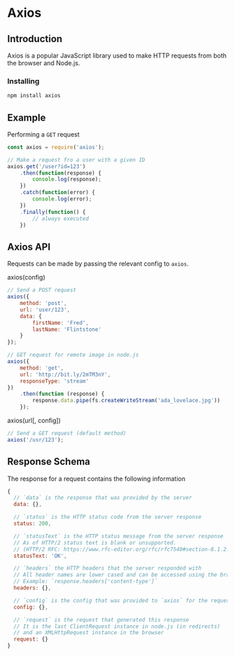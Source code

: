 # Axios

## Introduction

Axios is a popular JavaScript library used to make HTTP requests from both the browser and Node.js.

### Installing

```bash
npm install axios
```



## Example

Performing a `GET` request

```js
const axios = require('axios');

// Make a request fro a user with a given ID
axios.get('/user?id=123')
	.then(function(response) {
    	console.log(response);
	})
	.catch(function(error) {
    	console.log(error);
	})
	.finally(function() {
    	// always executed
	})
```



## Axios API

Requests can be made by passing the relevant config to `axios`.

axios(config)

```js
// Send a POST request
axios({
    method: 'post',
    url: 'user/123',
    data: {
        firstName: 'Fred',
        lastName: 'Flintstone'
    }
});
```

```js
// GET request for remote image in node.js
axios({
    method: 'get',
    url: 'http://bit.ly/2mTM3nY',
    responseType: 'stream'
})
	.then(function (response) {
    	response.data.pipe(fs.createWriteStream('ada_lovelace.jpg'))
	});
```

axios(url[, config])

```js
// Send a GET request (default method)
axios('/usr/123');
```



## Response Schema

The response for a request contains the following information

```js
{
  // `data` is the response that was provided by the server
  data: {},

  // `status` is the HTTP status code from the server response
  status: 200,

  // `statusText` is the HTTP status message from the server response
  // As of HTTP/2 status text is blank or unsupported.
  // (HTTP/2 RFC: https://www.rfc-editor.org/rfc/rfc7540#section-8.1.2.4)
  statusText: 'OK',

  // `headers` the HTTP headers that the server responded with
  // All header names are lower cased and can be accessed using the bracket notation.
  // Example: `response.headers['content-type']`
  headers: {},

  // `config` is the config that was provided to `axios` for the request
  config: {},

  // `request` is the request that generated this response
  // It is the last ClientRequest instance in node.js (in redirects)
  // and an XMLHttpRequest instance in the browser
  request: {}
}
```

